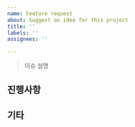 ```yaml
---
name: Feature request
about: Suggest an idea for this project
title: ''
labels: ''
assignees: ''

---
```


> 이슈 설명

## 진행사항

## 기타
